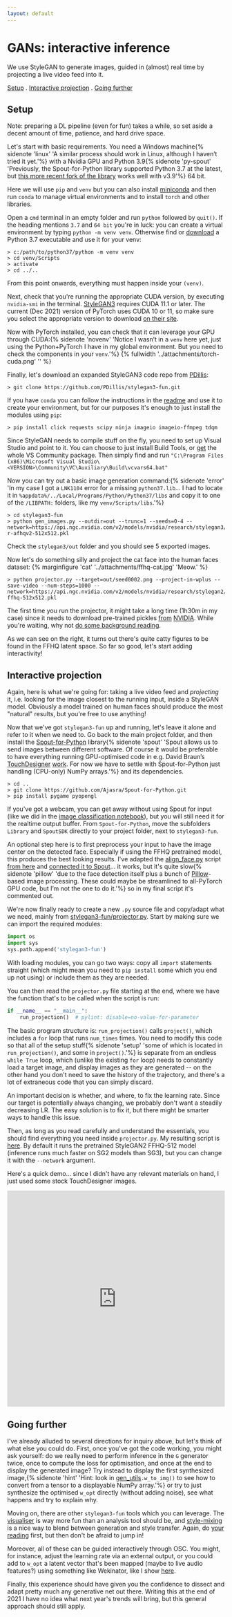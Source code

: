 ```yaml
---
layout: default
---
```


# GANs: interactive inference<!-- omit in toc -->

We use StyleGAN to generate images, guided in (almost) real time by projecting a live video feed into it.

[Setup](#setup) . [Interactive projection](#interactive-projection) . [Going further](#going-further)

## Setup

Note: preparing a DL pipeline (even for fun) takes a while, so set aside a decent amount of time, patience, and hard drive space.

Let's start with basic requirements. You need a Windows machine{% sidenote 'linux' 'A similar process should work in Linux, although I haven’t tried it yet.'%} with a Nvidia GPU and Python 3.9{% sidenote 'py-spout' 'Previously, the Spout-for-Python library supported Python 3.7 at the latest, but [this more recent fork of the library](https://github.com/marenz2569/Spout-for-Python) works well with v3.9'%} 64 bit.

Here we will use `pip` and `venv` but you can also install [miniconda](https://docs.conda.io/en/latest/miniconda.html) and then run `conda` to manage virtual environments and to install `torch` and other libraries.

Open a `cmd` terminal in an empty folder and run `python` followed by `quit()`. If the heading mentions `3.7` and `64 bit` you're in luck: you can create a virtual environment by typing `python -m venv venv`. Otherwise find or [download](https://www.python.org/downloads/release/python-379/) a Python 3.7 executable and use it for your venv:

```
> c:/path/to/python37/python -m venv venv
> cd venv/Scripts
> activate
> cd ../..
```

From this point onwards, everything must happen inside your `(venv)`.

Next, check that you're running the appropriate CUDA version, by executing `nvidia-smi` in the terminal.
[StyleGAN3](https://github.com/dvschultz/stylegan3) requires CUDA 11.1 or later. The current (Dec 2021) version of PyTorch uses CUDA 10 or 11, so make sure you select the appropriate version to download [on their site](https://pytorch.org/get-started/locally/).

Now with PyTorch installed, you can check that it can leverage your GPU through CUDA:{% sidenote 'novenv' 'Notice I wasn’t in a `venv` here yet, just using the Python+PyTorch I have in my global environment. But you need to check the components in your `venv`.'%}
{% fullwidth '../attachments/torch-cuda.png' '' %}

Finally, let's download an expanded StyleGAN3 code repo from [PDillis](https://github.com/PDillis/stylegan3-fun):
```
> git clone https://github.com/PDillis/stylegan3-fun.git
```
If you have `conda` you can follow the instructions in the [readme](https://github.com/PDillis/stylegan3-fun#readme) and use it to create your environment, but for our purposes it's enough to just install the modules using `pip`:
```
> pip install click requests scipy ninja imageio imageio-ffmpeg tdqm
```

Since StyleGAN needs to compile stuff on the fly, you need to set up Visual Studio and point to it. You can choose to just install Build Tools, or [get](https://visualstudio.microsoft.com/vs/) the whole VS Community package. Then simply find and run `"C:\Program Files (x86)\Microsoft Visual Studio\<VERSION>\Community\VC\Auxiliary\Build\vcvars64.bat"`

Now you can try out a basic image generation command:{% sidenote 'error' 'In my case I got a `LNK1104` error for a missing `python37.lib`... I had to locate it in `%appdata%/../Local/Programs/Python/Python37/libs` and copy it to one of the `/LIBPATH:` folders, like my `venv/Scripts/libs`.'%}
```
> cd stylegan3-fun
> python gen_images.py --outdir=out --trunc=1 --seeds=0-4 --network=https://api.ngc.nvidia.com/v2/models/nvidia/research/stylegan3/versions/1/files/stylegan3-r-afhqv2-512x512.pkl
```
Check the `stylegan3/out` folder and you should see 5 exported images.

Now let's do something silly and project the cat face into the human faces dataset:
{% marginfigure 'cat' '../attachments/ffhq-cat.jpg' 'Meow.' %}
```
> python projector.py --target=out/seed0002.png --project-in-wplus --save-video --num-steps=1000 --network=https://api.ngc.nvidia.com/v2/models/nvidia/research/stylegan2/versions/1/files/stylegan2-ffhq-512x512.pkl
```

The first time you run the projector, it might take a long time (1h30m in my case) since it needs to download pre-trained pickles [from](https://catalog.ngc.nvidia.com/orgs/nvidia/teams/research/models/stylegan2/files) [NVIDIA](https://catalog.ngc.nvidia.com/orgs/nvidia/teams/research/models/stylegan3/files). While you're waiting, why not [do some background reading](https://amarsaini.github.io/Epoching-Blog/jupyter/2020/08/10/Latent-Space-Exploration-with-StyleGAN2.html).

As we can see on the right, it turns out there's quite catty figures to be found in the FFHQ latent space. So far so good, let's start adding interactivity!

## Interactive projection

Again, here is what we're going for: taking a live video feed and *projecting* it, i.e. looking for the image closest to the running input, inside a StyleGAN model. Obviously a model trained on human faces should produce the most "natural" results, but you're free to use anything!

Now that we've got `stylegan3-fun` up and running, let's leave it alone and refer to it when we need to. Go back to the main project folder, and then install the [Spout-for-Python](https://github.com/marenz2569/Spout-for-Python) library{% sidenote 'spout' 'Spout allows us to send images between different software. Of course it would be preferable to have everything running GPU-optimised code in e.g. David Braun’s [TouchDesigner](https://dirt.design/portfolio/pytorch-top/) [work](https://dirt.design/portfolio/u-2-net-salient-object-detection/). For now we have to settle with Spout-for-Python just handling (CPU-only) NumPy arrays.'%} and its dependencies.
```
> cd ..
> git clone https://github.com/Ajasra/Spout-for-Python.git
> pip install pygame pyopengl
```

If you've got a webcam, you can get away without using Spout for input (like we did in the [image classification notebook](https://github.com/RVirmoors/cc1/blob/master/ml/python-weki/fastai-classify.ipynb)), but you will still need it for the realtime output buffer. From `Spout-for-Python`, move the subfolders `Library` and `SpoutSDK` directly to your project folder, next to `stylegan3-fun`. 

An optional step here is to first preprocess your input to have the image center on the detected face. Especially if using the FFHQ pretrained model, this produces the best looking results. I've adapted the [align_face.py](https://github.com/RVirmoors/cc1/blob/master/ml/stylegan3/align_face.py) script [from here](https://github.com/AmarSaini/Epoching_StyleGan2_Setup) and [connected it to Spout](https://github.com/RVirmoors/cc1/blob/master/ml/stylegan3/align.py)... it works, but it's quite slow{% sidenote 'pillow' 'due to the face detection itself plus a bunch of [Pillow](https://pillow.readthedocs.io/en/stable/)-based image processing. These could maybe be streamlined to all-PyTorch GPU code, but I’m not the one to do it.'%} so in my final script it's commented out.

We're now finally ready to create a new `.py` source file and copy/adapt what we need, mainly from [stylegan3-fun/projector.py](https://github.com/PDillis/stylegan3-fun/blob/main/projector.py). Start by making sure we can import the required modules:
```python
import os
import sys
sys.path.append('stylegan3-fun')
```

With loading modules, you can go two ways: copy all `import` statements straight (which might mean you need to `pip install` some which you end up not using) or include them as they are needed.

You can then read the `projector.py` file starting at the end, where we have the function that's to be called when the script is run:
```python
if __name__ == "__main__":
    run_projection()  # pylint: disable=no-value-for-parameter
```
The basic program structure is: `run_projection()` calls `project()`, which includes a `for` loop that runs `num_times` times. You need to modify this code so that all of the setup stuff{% sidenote 'setup' 'some of which is located in `run_projection()`, and some in `project()`.'%} is separate from an endless `while True` loop, which (unlike the existing `for` loop) needs to constantly load a target image, and display images as they are generated -- on the other hand you don't need to save the history of the trajectory, and there's a lot of extraneous code that you can simply discard.

An important decision is whether, and where, to fix the learning rate. Since our target is potentially always changing, we probably don't want a steadily decreasing LR. The easy solution is to fix it, but there might be smarter ways to handle this issue.

Then, as long as you read carefully and understand the essentials, you should find everything you need inside `projector.py`. My resulting script is [here](https://github.com/RVirmoors/cc1/blob/master/ml/stylegan3/projectRT.py). By default it runs the pretrained StyleGAN2 FFHQ-512 model (inference runs much faster on SG2 models than SG3), but you can change it with the `--network` argument.

Here's a quick demo... since I didn't have any relevant materials on hand, I just used some stock TouchDesigner images.

<iframe width="100%" height="500" src="https://www.youtube.com/embed/uUguphZs7nE" title="YouTube video player" frameborder="0" allow="accelerometer; autoplay; clipboard-write; encrypted-media; gyroscope; picture-in-picture" allowfullscreen></iframe>

## Going further

I've already alluded to several directions for inquiry above, but let's think of what else you could do. First, once you've got the code working, you might ask yourself: do we really need to perform inference in the `G` generator twice, once to compute the loss for optimisation, and once at the end to display the generated image? Try instead to display the first synthesized image,{% sidenote 'hint' 'Hint: look in [gen_utils](https://github.com/PDillis/stylegan3-fun/blob/main/torch_utils/gen_utils.py)`.w_to_img()` to see how to convert from a tensor to a displayable NumPy array.'%} or try to just synthesize the optimised `w_opt` directly (without adding noise), see what happens and try to explain why.

Moving on, there are other `stylegan3-fun` tools which you can leverage. The [visualiser](https://github.com/PDillis/stylegan3-fun/blob/main/visualizer.py) is way more fun than an analysis tool should be, and [style-mixing](https://github.com/PDillis/stylegan3-fun/blob/main/style_mixing.py) is a nice way to blend between generation and style transfer. Again, do [your](https://amarsaini.github.io/Epoching-Blog/jupyter/2020/08/10/Latent-Space-Exploration-with-StyleGAN2.html) [reading](https://lambdalabs.com/blog/stylegan-3/) first, but then don't be afraid to jump in!

Moreover, all of these can be guided interactively through OSC. You might, for instance, adjust the learning rate via an external output, or you could add to `w_opt` a latent vector that's been mapped (maybe to live audio features?) using something like Wekinator, like I show [here](https://rvirmoors.github.io/2021/01/04/realtime-stylegan/).

Finally, this experience should have given you the confidence to dissect and adapt pretty much any generative net out there. Writing this at the end of 2021 I have no idea what next year's trends will bring, but this general approach should still apply.